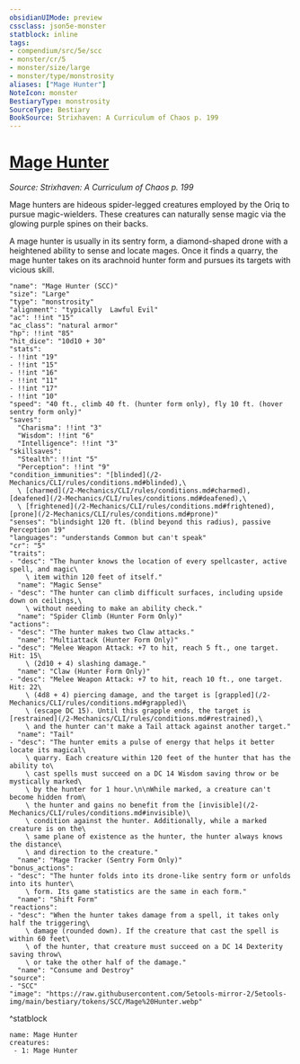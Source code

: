 ```yaml
---
obsidianUIMode: preview
cssclass: json5e-monster
statblock: inline
tags:
- compendium/src/5e/scc
- monster/cr/5
- monster/size/large
- monster/type/monstrosity
aliases: ["Mage Hunter"]
NoteIcon: monster
BestiaryType: monstrosity
SourceType: Bestiary
BookSource: Strixhaven: A Curriculum of Chaos p. 199
---
```

# [Mage Hunter](2-Mechanics\CLI\bestiary\monstrosity/mage-hunter-scc.md)
*Source: Strixhaven: A Curriculum of Chaos p. 199*  

Mage hunters are hideous spider-legged creatures employed by the Oriq to pursue magic-wielders. These creatures can naturally sense magic via the glowing purple spines on their backs.

A mage hunter is usually in its sentry form, a diamond-shaped drone with a heightened ability to sense and locate mages. Once it finds a quarry, the mage hunter takes on its arachnoid hunter form and pursues its targets with vicious skill.

```statblock
"name": "Mage Hunter (SCC)"
"size": "Large"
"type": "monstrosity"
"alignment": "typically  Lawful Evil"
"ac": !!int "15"
"ac_class": "natural armor"
"hp": !!int "85"
"hit_dice": "10d10 + 30"
"stats":
- !!int "19"
- !!int "15"
- !!int "16"
- !!int "11"
- !!int "17"
- !!int "10"
"speed": "40 ft., climb 40 ft. (hunter form only), fly 10 ft. (hover sentry form only)"
"saves":
  "Charisma": !!int "3"
  "Wisdom": !!int "6"
  "Intelligence": !!int "3"
"skillsaves":
  "Stealth": !!int "5"
  "Perception": !!int "9"
"condition_immunities": "[blinded](/2-Mechanics/CLI/rules/conditions.md#blinded),\
  \ [charmed](/2-Mechanics/CLI/rules/conditions.md#charmed), [deafened](/2-Mechanics/CLI/rules/conditions.md#deafened),\
  \ [frightened](/2-Mechanics/CLI/rules/conditions.md#frightened), [prone](/2-Mechanics/CLI/rules/conditions.md#prone)"
"senses": "blindsight 120 ft. (blind beyond this radius), passive Perception 19"
"languages": "understands Common but can't speak"
"cr": "5"
"traits":
- "desc": "The hunter knows the location of every spellcaster, active spell, and magic\
    \ item within 120 feet of itself."
  "name": "Magic Sense"
- "desc": "The hunter can climb difficult surfaces, including upside down on ceilings,\
    \ without needing to make an ability check."
  "name": "Spider Climb (Hunter Form Only)"
"actions":
- "desc": "The hunter makes two Claw attacks."
  "name": "Multiattack (Hunter Form Only)"
- "desc": "Melee Weapon Attack: +7 to hit, reach 5 ft., one target. Hit: 15\
    \ (2d10 + 4) slashing damage."
  "name": "Claw (Hunter Form Only)"
- "desc": "Melee Weapon Attack: +7 to hit, reach 10 ft., one target. Hit: 22\
    \ (4d8 + 4) piercing damage, and the target is [grappled](/2-Mechanics/CLI/rules/conditions.md#grappled)\
    \ (escape DC 15). Until this grapple ends, the target is [restrained](/2-Mechanics/CLI/rules/conditions.md#restrained),\
    \ and the hunter can't make a Tail attack against another target."
  "name": "Tail"
- "desc": "The hunter emits a pulse of energy that helps it better locate its magical\
    \ quarry. Each creature within 120 feet of the hunter that has the ability to\
    \ cast spells must succeed on a DC 14 Wisdom saving throw or be mystically marked\
    \ by the hunter for 1 hour.\n\nWhile marked, a creature can't become hidden from\
    \ the hunter and gains no benefit from the [invisible](/2-Mechanics/CLI/rules/conditions.md#invisible)\
    \ condition against the hunter. Additionally, while a marked creature is on the\
    \ same plane of existence as the hunter, the hunter always knows the distance\
    \ and direction to the creature."
  "name": "Mage Tracker (Sentry Form Only)"
"bonus_actions":
- "desc": "The hunter folds into its drone-like sentry form or unfolds into its hunter\
    \ form. Its game statistics are the same in each form."
  "name": "Shift Form"
"reactions":
- "desc": "When the hunter takes damage from a spell, it takes only half the triggering\
    \ damage (rounded down). If the creature that cast the spell is within 60 feet\
    \ of the hunter, that creature must succeed on a DC 14 Dexterity saving throw\
    \ or take the other half of the damage."
  "name": "Consume and Destroy"
"source":
- "SCC"
"image": "https://raw.githubusercontent.com/5etools-mirror-2/5etools-img/main/bestiary/tokens/SCC/Mage%20Hunter.webp"
```
^statblock

```encounter-table
name: Mage Hunter
creatures:
 - 1: Mage Hunter
```